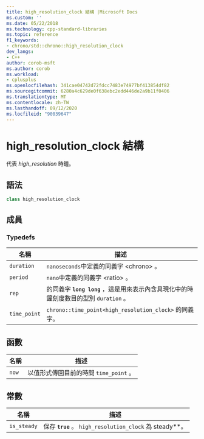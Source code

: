 ```yaml
---
title: high_resolution_clock 結構 |Microsoft Docs
ms.custom: ''
ms.date: 05/22/2018
ms.technology: cpp-standard-libraries
ms.topic: reference
f1_keywords:
- chrono/std::chrono::high_resolution_clock
dev_langs:
- C++
author: corob-msft
ms.author: corob
ms.workload:
- cplusplus
ms.openlocfilehash: 341cae04742d72fdcc7483e74977bf413854df82
ms.sourcegitcommit: 6280a4c629de0f638ebc2edd446de2a9b11f0406
ms.translationtype: MT
ms.contentlocale: zh-TW
ms.lasthandoff: 09/12/2020
ms.locfileid: "90039647"
---
```

# <a name="high_resolution_clock-struct"></a>high_resolution_clock 結構

代表 *high_resolution* 時鐘。

## <a name="syntax"></a>語法

```cpp
class high_resolution_clock
```

## <a name="members"></a>成員

### <a name="typedefs"></a>Typedefs

|名稱|描述|
|----------|-----------------|
|`duration`|`nanoseconds`中定義的同義字 \<chrono> 。|
|`period`|`nano`中定義的同義字 \<ratio> 。|
|`rep`|的同義字 **`long long`** ，這是用來表示內含具現化中的時鐘刻度數目的型別 `duration` 。|
|`time_point`|`chrono::time_point<high_resolution_clock>` 的同義字。|

## <a name="functions"></a>函數

|名稱|描述|
|-|-|
|`now`|以值形式傳回目前的時間 `time_point` 。|

## <a name="constants"></a>常數

|名稱|描述|
|----------|-----------------|
|`is_steady`|保存 **`true`** 。 `high_resolution_clock` 為 steady**。|
